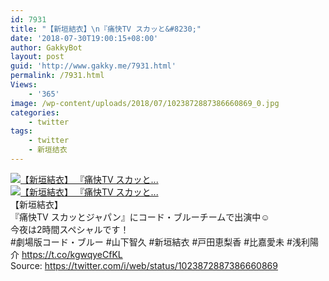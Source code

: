```yaml
---
id: 7931
title: "【新垣結衣】\n『痛快TV スカッと&#8230;"
date: '2018-07-30T19:00:15+08:00'
author: GakkyBot
layout: post
guid: 'http://www.gakky.me/7931.html'
permalink: /7931.html
Views:
    - '365'
image: /wp-content/uploads/2018/07/1023872887386660869_0.jpg
categories:
    - twitter
tags:
    - twitter
    - 新垣结衣
---
```


[![【新垣結衣】
『痛快TV スカッと...](http://www.yui-aragaki.org/wp-content/uploads/2018/07/1023872887386660869_0.jpg)](http://www.yui-aragaki.org/wp-content/uploads/2018/07/1023872887386660869_0.jpg)  
[![【新垣結衣】
『痛快TV スカッと...](http://www.yui-aragaki.org/wp-content/uploads/2018/07/1023872887386660869_1.jpg)](http://www.yui-aragaki.org/wp-content/uploads/2018/07/1023872887386660869_1.jpg)  
【新垣結衣】  
『痛快TV スカッとジャパン』にコード・ブルーチームで出演中☺️  
今夜は2時間スペシャルです！  
\#劇場版コード・ブルー #山下智久 #新垣結衣 #戸田恵梨香 #比嘉愛未 #浅利陽介 https://t.co/kgwqyeCfKL  
Source: <https://twitter.com/i/web/status/1023872887386660869>